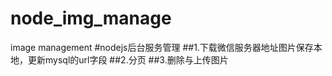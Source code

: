 # node_img_manage
image management
#nodejs后台服务管理
##1.下载微信服务器地址图片保存本地，更新mysql的url字段
##2.分页
##3.删除与上传图片
